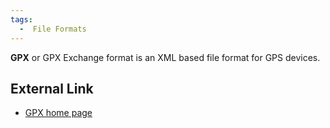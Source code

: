 ```yaml
---
tags:
  -  File Formats
---
```

**GPX** or GPX Exchange format is an XML based file format for GPS
devices.

## External Link

- [GPX home page](https://www.topografix.com/gpx.asp)

